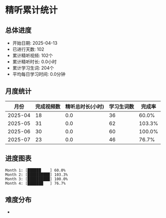 # 精听累计统计

## 总体进度

- 开始日期: 2025-04-13
- 已进行天数: 102
- 累计精听视频: 102个
- 累计精听时长: 0.0小时
- 累计学习生词: 204个
- 平均每日学习时间: 0.0分钟

## 月度统计

| 月份 | 完成视频数 | 精听总时长(小时) | 学习生词数 | 完成率 |
|-----|-----------|----------------|----------|-------|
| 2025-04 | 18 | 0.0 | 36 | 60.0% |
| 2025-05 | 31 | 0.0 | 62 | 103.3% |
| 2025-06 | 30 | 0.0 | 60 | 100.0% |
| 2025-07 | 23 | 0.0 | 46 | 76.7% |

## 进度图表

```
Month 1: [██████    ] 60.0%
Month 2: [██████████] 103.3%
Month 3: [██████████] 100.0%
Month 4: [███████   ] 76.7%
```

## 难度分布

- [简单/中等/困难]: 102 (100.0%)